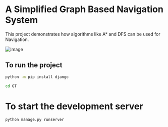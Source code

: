 # A Simplified Graph Based Navigation System
This project demonstrates how algorithms like A* and DFS can be used for Navigation.

![image](https://github.com/DeeptejD/A-Simplified-Navigational-System-based-on-Graph-Algorithms/assets/88930014/1956b19a-2f75-4491-92a8-e4faae1a44e0)


## To run the project

```bash
python -m pip install django
```

```bash
cd GT
```

# To start the development server

```bash
python manage.py runserver
```

